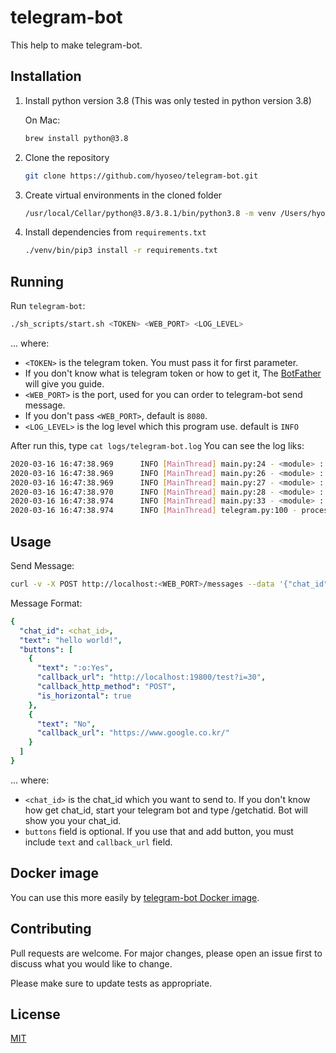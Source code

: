 # telegram-bot
This help to make telegram-bot.

## Installation
1. Install python version 3.8 (This was only tested in python version 3.8)

    On Mac:
    ```bash
    brew install python@3.8
    ```
2. Clone the repository
    ```bash
    git clone https://github.com/hyoseo/telegram-bot.git
    ```
3. Create virtual environments in the cloned folder
    ```bash
    /usr/local/Cellar/python@3.8/3.8.1/bin/python3.8 -m venv /Users/hyoseo/IdeaProjects/telegram-bot/venv
    ```
4. Install dependencies from `requirements.txt`
    ```bash
    ./venv/bin/pip3 install -r requirements.txt
    ```
## Running
Run `telegram-bot`:
```bash
./sh_scripts/start.sh <TOKEN> <WEB_PORT> <LOG_LEVEL>
```
... where:
- `<TOKEN>` is the telegram token. You must pass it for first parameter.
- If you don't know what is telegram token or how to get it, The [BotFather](https://telegram.me/BotFather) will give you guide.
- `<WEB_PORT>` is the port, used for you can order to telegram-bot send message.
- If you don't pass `<WEB_PORT>`, default is `8080`.
- `<LOG_LEVEL>` is the log level which this program use. default is `INFO`
 
After run this, type `cat logs/telegram-bot.log` 
You can see the log liks:
```bash
2020-03-16 16:47:38.969      INFO [MainThread] main.py:24 - <module> : application pid : 50938
2020-03-16 16:47:38.969      INFO [MainThread] main.py:26 - <module> : TOKEN : <YOUR TELEGRAM TOKEN>
2020-03-16 16:47:38.969      INFO [MainThread] main.py:27 - <module> : WEB_PORT : 8080
2020-03-16 16:47:38.970      INFO [MainThread] main.py:28 - <module> : LOG_LEVEL : INFO
2020-03-16 16:47:38.974      INFO [MainThread] main.py:33 - <module> : Web server started on 8080
2020-03-16 16:47:38.974      INFO [MainThread] telegram.py:100 - process_web_server_queue : process_web_server_queue started.
```

## Usage
Send Message:
```bash
curl -v -X POST http://localhost:<WEB_PORT>/messages --data '{"chat_id":<chat_id>,"text":"hello world!"}'
```
Message Format:
```yaml
{
  "chat_id": <chat_id>,
  "text": "hello world!",
  "buttons": [
    {
      "text": ":o:Yes",
      "callback_url": "http://localhost:19800/test?i=30",
      "callback_http_method": "POST",
      "is_horizontal": true
    },
    {
      "text": "No",
      "callback_url": "https://www.google.co.kr/"
    }
  ]
}
```
... where:
- `<chat_id>` is the chat_id which you want to send to.
If you don't know how get chat_id, start your telegram bot and type /getchatid. Bot will show you your chat_id.
- `buttons` field is optional. If you use that and add button, you must include `text` and `callback_url` field.

## Docker image
You can use this more easily by [telegram-bot Docker image](https://hub.docker.com/r/hyoseo/telegram-bot).

## Contributing
Pull requests are welcome. For major changes, please open an issue first to discuss what you would like to change.

Please make sure to update tests as appropriate.

## License
[MIT](https://choosealicense.com/licenses/mit/)